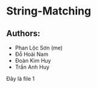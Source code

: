 # String-Matching
 
## Authors: 
 * Phan Lộc Sơn (me)
 * Đỗ Hoài Nam
 * Đoàn Kim Huy
 * Trần Anh Huy

 Đây là file 1

